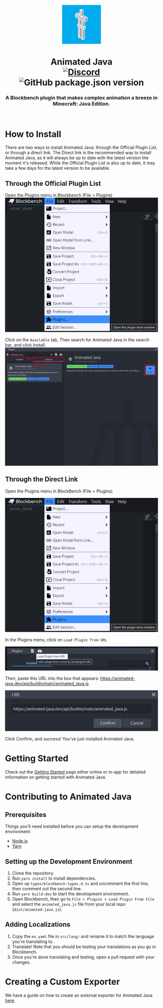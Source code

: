 <div align="center">
	<img src="https://raw.githubusercontent.com/Animated-Java/animated-java/experimental/src/assets/animated_java_icon.webp"/>
</div>
<h1 align="center">
	Animated Java
	<br>
	<a href="https://animated-java.dev/discord">
		<img src="https://img.shields.io/discord/785339959518953482?color=5865f2&label=Discord&style=flat" alt="Discord" />
	</a>
	<a>
		<img src="https://img.shields.io/github/package-json/v/animated-java/animated-java" alt="GitHub package.json version" />
	</a>
</h1>
<h3 align="center">
	A Blockbench plugin that makes complex animation a breeze in Minecraft: Java Edition.
</h3>
<br/>

# How to Install
There are two ways to install Animated Java: through the Official Plugin List, or through a direct link.
The Direct link is the recommended way to install Animated Java, as it will always be up to date with the latest version the moment it's released. While the Official Plugin List is also up to date, it may take a few days for the latest version to be available.

## Through the Official Plugin List
Open the Plugins menu in Blockbench (File > Plugins)
![Plugin Menu](https://raw.githubusercontent.com/Animated-Java/animated-java/experimental/src/assets/plugin_menu.png)

Click on the `Available` tab, Then search for Animated Java in the search bar, and click Install.
![Search](https://raw.githubusercontent.com/Animated-Java/animated-java/experimental/src/assets/search.png)

## Through the Direct Link
Open the Plugins menu in BlockBench (File > Plugins)

![Plugin Menu](https://raw.githubusercontent.com/Animated-Java/animated-java/experimental/src/assets/plugin_menu.png)

In the Plugins menu, click on `Load Plugin from URL`

![Load Plugin from URL](https://raw.githubusercontent.com/Animated-Java/animated-java/experimental/src/assets/load_plugin_from_url.png)

Then, paste this URL into the box that appears: https://animated-java.dev/api/builds/main/animated_java.js

![URL](https://raw.githubusercontent.com/Animated-Java/animated-java/experimental/src/assets/url.png)

Click Confirm, and success! You've just installed Animated Java.

# Getting Started
Check out the [Getting Started](https://animated-java.dev/docs/getting_started) page either online or in-app for detailed information on getting started with Animated Java.

# Contributing to Animated Java
## Prerequisites
Things you'll need installed before you can setup the development environment
- [Node.js](https://nodejs.org/en/)
- [Yarn](https://classic.yarnpkg.com/lang/en/docs/install/#windows-stable)

## Setting up the Development Environment

1. Clone the repository.
2. Run `yarn install` to install dependencies.
3. Open up `types/blockbench-types.d.ts` and uncomment the first line, then comment out the second line.
4. Run `yarn build:dev` to start the development environment.
5. Open Blockbench, then go to `File > Plugins > Load Plugin From File` and select the `animated_java.js` file from your local repo (`dist/animated-java.js`).

## Adding Localizations
1. Copy the `en.yaml` file in `src/lang/` and rename it to match the language you're translating to.
2. Translate! Note that you should be testing your translations as you go in Blockbench.
3. Once you're done translating and testing, open a pull request with your changes.

# Creating a Custom Exporter
We have a guide on how to create an external exporter for Animated Java [here](https://github.com/Animated-Java/animated-java-exporter-plugin-template).
